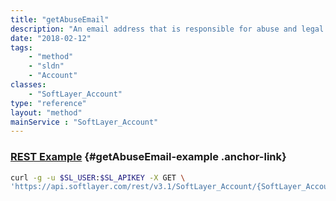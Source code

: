 ```yaml
---
title: "getAbuseEmail"
description: "An email address that is responsible for abuse and legal inquiries on behalf of an account. For instance, new legal and abuse tickets are sent to this address."
date: "2018-02-12"
tags:
    - "method"
    - "sldn"
    - "Account"
classes:
    - "SoftLayer_Account"
type: "reference"
layout: "method"
mainService : "SoftLayer_Account"
---
```


### [REST Example](#getAbuseEmail-example) <a href="/article/rest/"><i class="fas fa-question"></i></a> {#getAbuseEmail-example .anchor-link} 
```bash
curl -g -u $SL_USER:$SL_APIKEY -X GET \
'https://api.softlayer.com/rest/v3.1/SoftLayer_Account/{SoftLayer_AccountID}/getAbuseEmail'
```
